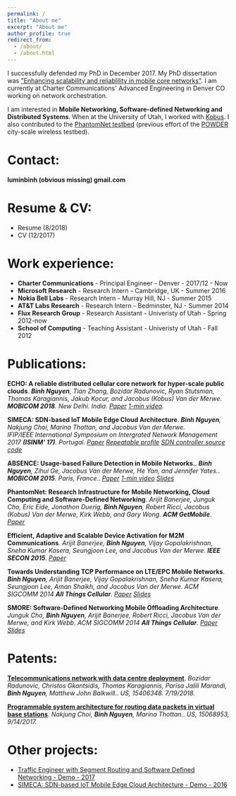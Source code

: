 ```yaml
---
permalink: /
title: "About me"
excerpt: "About me"
author_profile: true
redirect_from: 
  - /about/
  - /about.html
---
```


I successfully defended my PhD in December 2017. My PhD dissertation was ["Enhancing scalability and reliablility in mobile core networks"](https://www.flux.utah.edu/paper/271). 
I am currently at Charter Communications' Advanced Engineering in Denver CO working on network orchestration. 

I am interested in **Mobile Networking, Software-defined Networking and Distributed Systems**. 
When at the University of Utah, I worked with [Kobus](http://www.cs.utah.edu/~kobus). 
I also contributed to the [PhantomNet testbed](http://www.phantomnet.org/) (previous effort of the [POWDER](https://powderwireless.net/) city-scale wireless testbed).

Contact:
======

**luminbinh (obvious missing) gmail.com**

Resume & CV:
======
* Resume (8/2018)
* CV (12/2017)

Work experience:
===========

* **Charter Communications** - Principal Engineer - Denver - 2017/12 - Now
* **Microsoft Research** - Research Intern - Cambridge, UK - Summer 2016
* **Nokia Bell Labs** - Research Intern - Murray Hill, NJ - Summer 2015
* **AT&T Labs Research** - Research Intern - Bedminster, NJ - Summer 2014
* **Flux Research Group** - Research Assistant - Univeristy of Utah - Spring 2012-now
* **School of Computing** - Teaching Assistant - Univeristy of Utah - Fall 2012

Publications:
===========
**ECHO: A reliable distributed cellular core network for hyper-scale public clouds**. 
***Binh Nguyen**, Tian Zhang, Bozidar Radunovic, Ryan Stutsman, Thomas Karagiannis, Jakub Kocur, and Jacobus (Kobus) Van der Merwe*. 
***MOBICOM 2018**. New Delhi. India*. 
*[Paper](https://sigmobile.org/mobicom/2018/program.php) [1-min video](https://youtu.be/vf78318OG-k)*. 

**SIMECA: SDN-based IoT Mobile Edge Cloud Architecture**. 
***Binh Nguyen**, Nakjung Choi, Marina Thottan, and Jacobus Van der Merwe.*  
*IFIP/IEEE International Symposium on Intergrated Network Management 2017 **(ISINM' 17)**. Portugal*. 
*[Paper](http://www.cs.utah.edu/~binh/archive/simeca-ieeeim.pdf) [Repeatable profile](https://wiki.phantomnet.org/wiki/phantomnet/simeca-sdn-based-iot-mobile-edge-cloud-architecture/) [SDN controller source code](https://gitlab.flux.utah.edu/binh/simeca-minimum/)*

**ABSENCE: Usage-based Failure Detection in Mobile Networks.**. 
***Binh Nguyen**, Zihui Ge, Jacobus Van der Merwe, He Yan, and Jennifer Yates.*. 
***MOBICOM 2015**. Paris, France.*. 
*[Paper](http://www.cs.utah.edu/~binh/archive/absence-paper.pdf) [1-min video](http://youtu.be/3Ha4axsnQZY) [Slides](http://www.cs.utah.edu/~binh/archive/absence-slides.pdf)*

**PhantomNet: Research Infrastructure for Mobile Networking, Cloud Computing and Software-Defined Networking**. 
*Arijit Banerjee, Junguk Cho, Eric Eide, Jonathon Duerig, **Binh Nguyen**, Robert Ricci, Jacobus (Kobus) Van der Merwe, Kirk Webb, and Gary Wong*. 
***ACM GetMobile***.  
*[Paper](http://www.cs.utah.edu/~binh/archive/phantomnet-paper.pdf)*

**Efficient, Adaptive and Scalable Device Activation for M2M Communications**. 
*Arijit Banerjee, **Binh Nguyen**, Vijay Gopalakrishnan, Sneha Kumar Kasera, Seungjoon Lee, and Jacobus Van der Merwe*. 
***IEEE SECON 2015***. 
*[Paper](http://www.cs.utah.edu/~binh/archive/m2m-paper.pdf)*

**Towards Understanding TCP Performance on LTE/EPC Mobile Networks**. 
***Binh Nguyen**, Arijit Banerjee, Vijay Gopalakrishnan, Sneha Kumar Kasera, Seungjoon Lee, Aman Shaikh, and Jacobus Van der Merwe*. 
*ACM SIGCOMM 2014 **All Things Cellular***. 
*[Paper](http://dl.acm.org/authorize?N71338) [Slides](http://www.cs.utah.edu/~binh/archive/towards-slides.pdf)*

**SMORE: Software-Defined Networking Mobile Offloading Architecture**. 
*Junguk Cho, **Binh Nguyen**, Arijit Banerjee, Robert Ricci, Jacobus Van der Merwe, and Kirk Webb*. 
*ACM SIGCOMM 2014 **All Things Cellular***. 
*[Paper](http://dl.acm.org/authorize.cfm?key=N71324) [Slides](http://www.cs.utah.edu/~binh/archive/smore-slides.pdf)*

Patents:
======
**[Telecommunications network with data centre deployment](http://www.freepatentsonline.com/y2018/0205574.html)**. 
*Bozidar Radunovic, Christos Gkantsidis, Thomas Karagiannis, Parisa Jalili Marandi, **Binh Nguyen**, Matthew John Balkwill.*. 
*US, 15406348. 7/19/2018.*

**[Programmable system architecture for routing data packets in virtual base stations](http://www.freepatentsonline.com/y2018/0205574.html)**. 
*Nakjung Choi, **Binh Nguyen**, Marina Thottan.*. 
*US, 15068953, 9/14/2017.*

Other projects:
===========
* [Traffic Engineer with Segment Routing and Software Defined Networking - Demo - 2017](http://www.cs.utah.edu/~binh/archive/segment_routing/segment-routing-tutorial.html)
* [SIMECA: SDN-based IoT Mobile Edge Cloud Architecture - Demo - 2016](https://wiki.phantomnet.org/wiki/phantomnet/simeca-sdn-based-iot-mobile-edge-cloud-architecture/)

